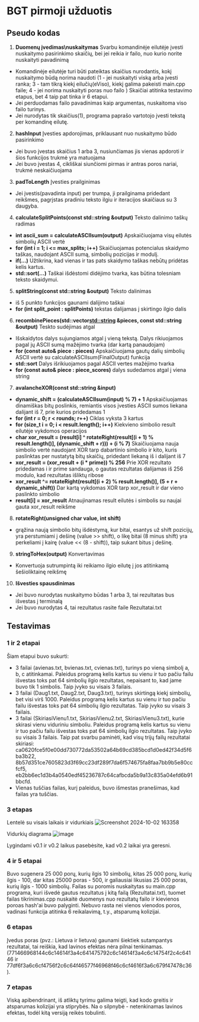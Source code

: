 # BGT pirmoji užduotis

## Pseudo kodas

1. **Duomenų įvedimas\nuskaitymas** Svarbu komandinėje eilutėje įvesti nuskaitymo pasirinkimo skaičių, bei jei reikia ir failo, nuo kurio norite nuskaityti pavadinimą
  -  Komandinėje eilutėje turi būti pateiktas skaičius nurodantis, kokį nuskaitymo būdą norima naudoti (1 - jei nuskaityti viską arba įvesti ranka; 3 - tam tikrą kiekį eilučių(eViso), kiekį galima pakeisti main.cpp faile; 4 - jei norima nuskaityti poras nuo failo ) Skaičiai atitinka testavimo etapus, bet 4 taip pat tinka ir 6 etapui.
  -  Jei perduodamas failo pavadinimas kaip argumentas, nuskaitoma viso failo turinys.
  -  Jei nurodytas tik skaičius(1), programa paprašo vartotojo įvesti tekstą per komandinę eilutę.

2. **hashInput** Įvesties apdorojimas, priklausant nuo nuskaitymo būdo pasirinkimo 
  - Jei buvo įvestas skaičius 1 arba 3, nusiunčiamas jis vienas apdoroti ir šios funkcijos trukmė yra matuojama
  - Jei buvo įvestas 4, cikliškai siunčiomi pirmas ir antras poros nariai, trukmė neskaičiuojama
    
3.  **padToLength** Įvesties prailginimas
  - Jei įvestis(pavadinta input) per trumpa, ji prailginama pridedant reikšmes, pagrįstas pradiniu teksto ilgiu ir iteracijos skaičiaus su 3 daugyba.

4. **calculateSplitPoints(const std::string &output)** Teksto dalinimo taškų radimas
  - **int ascii_sum = calculateASCIIsum(output)** Apskaičiuojama visų eilutės simbolių ASCII vertė
  - **for (int i = 1; i <= max_splits; i++)** Skaičiuojamas potencialus skaidymo taškas, naudojant ASCII sumą, simbolių pozicijas ir modulį.
  - **if(...)**  Užtikrina, kad vienas ir tas pats skaidymo taškas nebūtų pridėtas kelis kartus.
  - **std::sort(...)**  Taškai išdėstomi didėjimo tvarka, kas būtina tolesniam teksto skaidymui.
    
5. **splitString(const std::string &output)** Teksto dalinimas
  - iš 5 punkto funkcijos gaunami dalijimo taškai
  - **for (int split_point : splitPoints)** tekstas dalijamas į skirtingo ilgio dalis
    
6. **recombinePieces(std::vector<std::string> &pieces, const std::string &output)** Teskto sudėjimas atgal
  - Išskaidytos dalys sujungiamos atgal į vieną tekstą. Dalys rikiuojamos pagal jų ASCII sumą mažėjimo tvarka (dar kartą panaudojam)
  - **for (const auto& piece : pieces)** Apskaičiuojama gautų dalių simbolių ASCII vertė su calculateASCIIsum(FinalOutput) funkcija
  - **std::sort** Dalys išrikiuojamos pagal ASCII vertes mažėjimo tvarka
  - **for (const auto& piece : piece_scores)** dalys sudedamos atgal į viena string
    
7. **avalancheXOR(const std::string &input)**
  - **dynamic_shift = (calculateASCIIsum(input) % 7) + 1** Apskaičiuojamas dinamiškas bitų poslinkis, remiantis visos įvesties ASCII sumos liekana dalijant iš 7, prie kurios pridedamas 1
  - **for (int r = 0; r < rounds; r++)** Ciklas vyksta 3 kartus
  - **for (size_t i = 0; i < result.length(); i++)** Kiekvieno simbolio result eilutėje vykdomos operacijos
  - **char xor_result = (result[i] ^ rotateRight(result[(i + 1) % result.length()], (dynamic_shift + r))) + (i % 7)** Skaičiuojama nauja simbolio vertė naudojant XOR tarp dabartinio simbolio ir kito, kuris paslinktas per nustatytą bitų skaičių, pridedant liekaną iš i dalijant iš 7
  - **xor_result = (xor_result + (i * prime)) % 256**  Prie XOR rezultato pridedamas i ir prime sandauga, o gautas rezultatas dalijamas iš 256 modulo,  kad rezultatas išliktų ribose
  - **xor_result ^= rotateRight(result[(i + 2) % result.length()], (5 + r + dynamic_shift))** Dar kartą vykdomas XOR tarp xor_result ir dar vieno paslinkto simbolio
  - **result[i] = xor_result** Atnaujinamas result eilutės i simbolis su naujai gauta xor_result reikšme
    
8. **rotateRight(unsigned char value, int shift)**
  - grąžina naują simbolio bitų išdėstymą, kur bitai, esantys už shift pozicijų, yra perstumiami į dešinę (value >> shift), o likę bitai (8 minus shift) yra perkeliami į kairę (value << (8 - shift)), taip sukant bitus į dešinę.
    
9. **stringToHex(output)** Konvertavimas
  - Konvertuoja sutrumpintą iki reikiamo ilgio eilutę į jos atitinkamą šešioliktainę reikšmę
    
10. **Išvesties spausdinimas**
  - Jei buvo nurodytas nuskaitymo būdas 1 arba 3, tai rezultatas bus išvestas į terminalą
  - Jei buvo nurodytas 4, tai rezultatus rasite faile Rezultatai.txt
    

## Testavimas

  ### 1 ir 2 etapai
  Šiam etapui buvo sukurti:
  - 3 failai (avienas.txt, bvienas.txt, cvienas.txt), turinys po vieną simbolį a, b, c atitinkamai. Paleidus programą kelis kartus su vienu ir tuo pačiu failu išvestas toks pat 64 simbolių ilgio rezultatas, nepaisant to, kad jame buvo tik 1 simbolis. Taip įvyko su visais 3 failais.
  - 3 failai (Daug1.txt, Daug2.txt, Daug3.txt), turinys skirtingą kiekį simbolių, bet visi virš 1000. Paleidus programą kelis kartus su vienu ir tuo pačiu failu išvestas toks pat 64 simbolių ilgio rezultatas. Taip įvyko su visais 3 failais.
  - 3 failai (SkiriasiVienu1.txt, SkiriasiVienu2.txt, SkiriasiVienu3.txt), kurie skirasi vienu viduriniu simboliu. Paleidus programą kelis kartus su vienu ir tuo pačiu failu išvestas toks pat 64 simbolių ilgio rezultatas. Taip įvyko su visais 3 failais. Taip pat svarbu paminėti, kad visų trijų failų         rezultatai skiriasi: ca0620fce5f0e00dd730772da53502a64b69cd385bcd1d0ed42f34d5f6ba3b22, 8b57d351ce7605823d3f69cc23df289f7da6f574675fa8faa7bb9b5e80ccfcf5, eb2bb6ec1d3b4a0540edf45236787c64cafbcda5b9a13c835a04efd6b91bbcfd.
  - Vienas tuščias failas, kurį paleidus, buvo išmestas pranešimas, kad failas yra tuščias.
  
  ### 3 etapas

  Lentelė su visais laikais ir vidurkiais
 ![Screenshot 2024-10-02 163358](https://github.com/user-attachments/assets/b6177657-7a67-49ce-83e4-a83efdfcce45)

  Vidurkių diagrama 
![image](https://github.com/user-attachments/assets/4230fab7-e64d-4a01-b85e-c6be0754c17a)

Lygindami v0.1 ir v0.2 laikus pasebėsite, kad v0.2 laikai yra geresni.

  ### 4 ir 5 etapai
  Buvo sugenera 25 000 porų, kurių ilgis 10 simbolių, kitas 25 000 porų, kurių ilgis - 100, dar kitas 25000 poras - 500, ir galiausiai likusias 25 000 poras, kurių ilgis - 1000 simbolių. Failas su poromis nuskaitytas su main.cpp programa, kuri išvedė gautus rezultatus į kitą failą (Rezultatai.txt), tuomet failas tikrinimas.cpp nuskaitė duomenys nuo rezultatų failo ir kievienos poroas hash'ai buvo palyginti. Nebuvo rasta nei vienos vienodos poros, vadinasi funkcija atitinka 6 reikalavimą, t.y., atsparumą kolizijai. 
  
  ### 6 etapas
Įvedus poras (pvz.: Lietuva ir lietuva) gaunami šiektiek sutampantys rezultatai, tai reiškia, kad lavinos efektas nėra pilnai tenkinamas. (771466968144c6c14614f3a4c641475792c6c14614f3a4c6c14754f2c4c64146 ir 77df6f3a6c6cf4756f2c6c64f46577f46968f46c6cf4616f3a6c679f47478c36). 
  
  ### 7 etapas
Viską apibendrinant, iš atliktų tyrimu galima teigti, kad kodo greitis ir atsparumas kolizijai yra stiprybės. Na o silpnybė - netenkinamas lavinos efektas, todėl kitą versiją reikės tobulinti.
